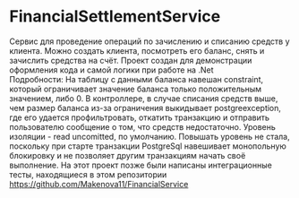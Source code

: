 # FinancialSettlementService
Сервис для проведение операций по зачислению и списанию средств у клиента. Можно создать клиента, посмотреть его баланс, снять и зачислить средства на счёт.
Проект создан для демонстрации оформления кода и самой логики при работе на .Net  
Подробности:
На таблицу с данными баланса навешан constraint, который ограничивает значение баланса только положительным значением, либо 0. В контроллере, в случае списания средств выше, чем размер баланса из-за ограничения выкидывает postgreexception, где его удается профильтровать, откатить транзакцию и отправить пользователю сообщение о том, что средств недостаточно. 
Уровень изоляции - read uncomitted, по умолчанию.  Повышать уровень не стала, поскольку при старте транзакции PostgreSql навешивает монопольную блокировку и не позволяет другим транзакциям начать своё выполнение.
На этот проект позже были написаны интеграционные тесты, находящиеся в этом репозитории https://github.com/Makenova11/FinancialService
